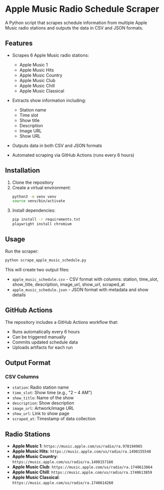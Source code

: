 # Apple Music Radio Schedule Scraper

A Python script that scrapes schedule information from multiple Apple Music radio stations and outputs the data in CSV and JSON formats.

## Features

- Scrapes 6 Apple Music radio stations:
  - Apple Music 1
  - Apple Music Hits
  - Apple Music Country
  - Apple Music Club
  - Apple Music Chill
  - Apple Music Classical

- Extracts show information including:
  - Station name
  - Time slot
  - Show title
  - Description
  - Image URL
  - Show URL

- Outputs data in both CSV and JSON formats
- Automated scraping via GitHub Actions (runs every 6 hours)

## Installation

1. Clone the repository
2. Create a virtual environment:
   ```bash
   python3 -m venv venv
   source venv/bin/activate
   ```
3. Install dependencies:
   ```bash
   pip install -r requirements.txt
   playwright install chromium
   ```

## Usage

Run the scraper:
```bash
python scrape_apple_music_schedule.py
```

This will create two output files:
- `apple_music_schedule.csv` - CSV format with columns: station, time_slot, show_title, description, image_url, show_url, scraped_at
- `apple_music_schedule.json` - JSON format with metadata and show details

## GitHub Actions

The repository includes a GitHub Actions workflow that:
- Runs automatically every 6 hours
- Can be triggered manually
- Commits updated schedule data
- Uploads artifacts for each run

## Output Format

### CSV Columns
- `station`: Radio station name
- `time_slot`: Show time (e.g., "2 – 4 AM")
- `show_title`: Name of the show
- `description`: Show description
- `image_url`: Artwork/image URL
- `show_url`: Link to show page
- `scraped_at`: Timestamp of data collection

## Radio Stations

- **Apple Music 1**: `https://music.apple.com/us/radio/ra.978194965`
- **Apple Music Hits**: `https://music.apple.com/us/radio/ra.1498155548`
- **Apple Music Country**: `https://music.apple.com/us/radio/ra.1498157166`
- **Apple Music Club**: `https://music.apple.com/us/radio/ra.1740613864`
- **Apple Music Chill**: `https://music.apple.com/us/radio/ra.1740613859`
- **Apple Music Classical**: `https://music.apple.com/us/radio/ra.1740614260`